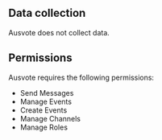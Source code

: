 ## Data collection
Ausvote does not collect data.

## Permissions
Ausvote requires the following permissions:
- Send Messages
- Manage Events
- Create Events
- Manage Channels
- Manage Roles
